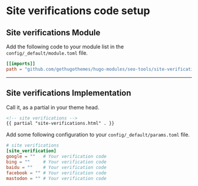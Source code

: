 # Site verifications code setup

## Site verifications Module

Add the following code to your module list in the `config/_default/module.toml` file.

```toml
[[imports]]
path = "github.com/gethugothemes/hugo-modules/seo-tools/site-verifications"
```

<hr>

## Site verifications Implementation

Call it, as a partial in your theme head.

```html
<!-- site verifications -->
{{ partial "site-verifications.html" . }}
```

Add some following configuration to your `config/_default/params.toml` file.

```toml
# site verifications
[site_verification]
google = ""   # Your verification code
bing = ""     # Your verification code
baidu = ""    # Your verification code
facebook = "" # Your verification code
mastodon = "" # Your verification code
```
